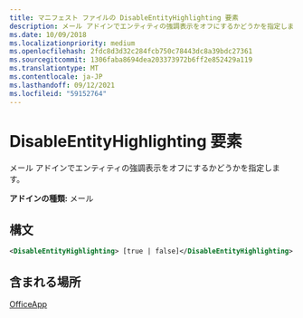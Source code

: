 ```yaml
---
title: マニフェスト ファイルの DisableEntityHighlighting 要素
description: メール アドインでエンティティの強調表示をオフにするかどうかを指定します。
ms.date: 10/09/2018
ms.localizationpriority: medium
ms.openlocfilehash: 2fdc8d3d32c284fcb750c78443dc8a39bdc27361
ms.sourcegitcommit: 1306faba8694dea203373972b6ff2e852429a119
ms.translationtype: MT
ms.contentlocale: ja-JP
ms.lasthandoff: 09/12/2021
ms.locfileid: "59152764"
---
```

# <a name="disableentityhighlighting-element"></a>DisableEntityHighlighting 要素

メール アドインでエンティティの強調表示をオフにするかどうかを指定します。

**アドインの種類:** メール

## <a name="syntax"></a>構文

```XML
<DisableEntityHighlighting> [true | false]</DisableEntityHighlighting>
```

## <a name="contained-in"></a>含まれる場所

[OfficeApp](officeapp.md)

